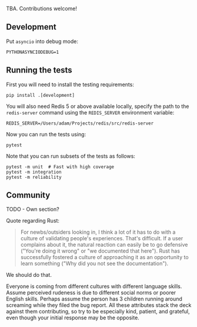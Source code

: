 TBA. Contributions welcome!

## Development

Put `asyncio` into debug mode:

    PYTHONASYNCIODEBUG=1

## Running the tests

First you will need to install the testing requirements:

    pip install .[development]

You will also need Redis 5 or above available locally, specify the path
to the `redis-server` command using the `REDIS_SERVER` environment
variable:

    REDIS_SERVER=/Users/adam/Projects/redis/src/redis-server

Now you can run the tests using:

    pytest

Note that you can run subsets of the tests as follows:

    pytest -m unit  # Fast with high coverage
    pytest -m integration
    pytest -m reliability

## Community

TODO - Own section?

Quote regarding Rust:

> For newbs/outsiders looking in, I think a lot of it has to do with a culture of validating people's experiences.
> That's difficult. If a user complains about it, the natural reaction can easily be to
> go defensive ("You're doing it wrong" or "we documented that here"). Rust has successfully
> fostered a culture of approaching it as an opportunity to learn something ("Why did you not see the documentation").

We should do that.

Everyone is coming from different cultures with different language skills.
Assume perceived rudeness is due to different social norms or
poorer English skills. Perhaps assume the person has 3 children
running around screaming while they filed the bug report. All these
attributes stack the deck against them contributing, so try to be
especially kind, patient, and grateful, even though your
initial response may be the opposite.

